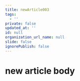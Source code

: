 ```yaml
---
title: newArticle003
tags:
  - ''
private: false
updated_at: ''
id: null
organization_url_name: null
slide: false
ignorePublish: false
---
```

# new article body
